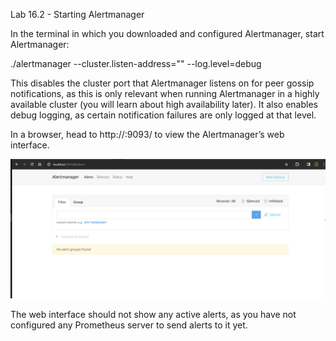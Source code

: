 Lab 16.2 - Starting Alertmanager

In the terminal in which you downloaded and configured Alertmanager, start Alertmanager:

./alertmanager --cluster.listen-address="" --log.level=debug

This disables the cluster port that Alertmanager listens on for peer gossip notifications, as this is only
relevant when running Alertmanager in a highly available cluster (you will learn about high availability
later). It also enables debug logging, as certain notification failures are only logged at that level.

In a browser, head to http://<machine-ip>:9093/ to view the Alertmanager’s web interface.

![Alertmanager web interface without any active alerts present](image.png)

The web interface should not show any active alerts, as you have not configured any Prometheus
server to send alerts to it yet.

